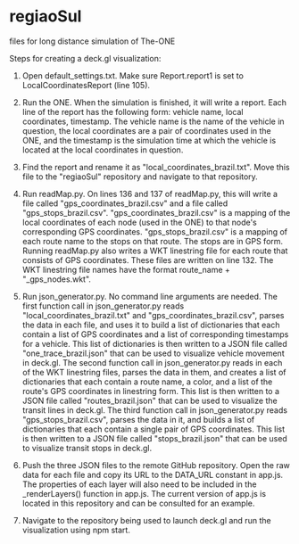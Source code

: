 # regiaoSul
files for long distance simulation of The-ONE

Steps for creating a deck.gl visualization:

1. Open default_settings.txt. Make sure Report.report1 is set to LocalCoordinatesReport (line 105).

2. Run the ONE. When the simulation is finished, it will write a report. Each line of the report has the following form: vehicle name, local coordinates, timestamp. The vehicle name is the name of the vehicle in question, the local coordinates are a pair of coordinates used in the ONE, and the timestamp is the simulation time at which the vehicle is located at the local coordinates in question.

3. Find the report and rename it as "local_coordinates_brazil.txt". Move this file to the "regiaoSul" repository and navigate to that repository.

4. Run readMap.py. On lines 136 and 137 of readMap.py, this will write a file called "gps_coordinates_brazil.csv" and a file called "gps_stops_brazil.csv". "gps_coordinates_brazil.csv" is a mapping of the local coordinates of each node (used in the ONE) to that node's corresponding GPS coordinates. "gps_stops_brazil.csv" is a mapping of each route name to the stops on that route. The stops are in GPS form. Running readMap.py also writes a WKT linestring file for each route that consists of GPS coordinates. These files are written on line 132. The WKT linestring file names have the format route_name + "_gps_nodes.wkt".

5. Run json_generator.py. No command line arguments are needed. The first function call in json_generator.py reads "local_coordinates_brazil.txt" and "gps_coordinates_brazil.csv", parses the data in each file, and uses it to build a list of dictionaries that each contain a list of GPS coordinates and a list of corresponding timestamps for a vehicle. This list of dictionaries is then written to a JSON file called "one_trace_brazil.json" that can be used to visualize vehicle movement in deck.gl. The second function call in json_generator.py reads in each of the WKT linestring files, parses the data in them, and creates a list of dictionaries that each contain a route name, a color, and a list of the route's GPS coordinates in linestring form. This list is then written to a JSON file called "routes_brazil.json" that can be used to visualize the transit lines in deck.gl. The third function call in json_generator.py reads "gps_stops_brazil.csv", parses the data in it, and builds a list of dictionaries that each contain a single pair of GPS coordinates. This list is then written to a JSON file called "stops_brazil.json" that can be used to visualize transit stops in deck.gl.

6. Push the three JSON files to the remote GitHub repository. Open the raw data for each file and copy its URL to the DATA_URL constant in app.js. The properties of each layer will also need to be included in the _renderLayers() function in app.js. The current version of app.js is located in this repository and can be consulted for an example.

7. Navigate to the repository being used to launch deck.gl and run the visualization using npm start.
